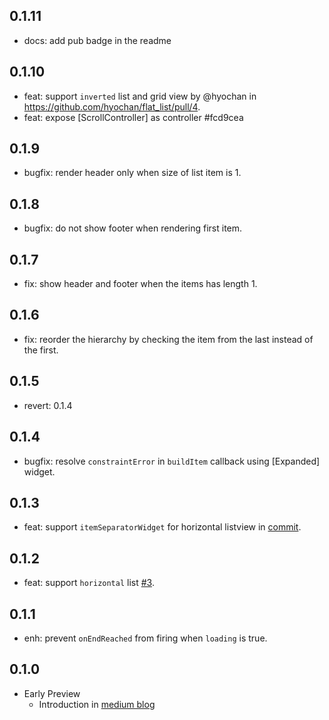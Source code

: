 ## 0.1.11
* docs: add pub badge in the readme

## 0.1.10
* feat: support `inverted` list and grid view by @hyochan in https://github.com/hyochan/flat_list/pull/4.
* feat: expose [ScrollController] as controller #fcd9cea

## 0.1.9
* bugfix: render header only when size of list item is 1.

## 0.1.8
* bugfix: do not show footer when rendering first item.

## 0.1.7
* fix: show header and footer when the items has length 1.

## 0.1.6
* fix: reorder the hierarchy by checking the item from the last instead of the first.

## 0.1.5
* revert: 0.1.4

## 0.1.4
* bugfix: resolve `constraintError` in `buildItem` callback using [Expanded] widget.

## 0.1.3
* feat: support `itemSeparatorWidget` for horizontal listview in [commit](https://github.com/hyochan/flat_list/commit/069c8b26bb2132da43043ef1f39c299d0ff3d47c).

## 0.1.2
* feat: support `horizontal` list [#3](https://github.com/hyochan/flat_list/pull/3).

## 0.1.1
* enh: prevent `onEndReached` from firing when `loading` is true.

## 0.1.0

* Early Preview
  - Introduction in [medium blog](https://medium.com/dooboolab/introducing-flatlist-in-flutter-e1bd212b44f0)

